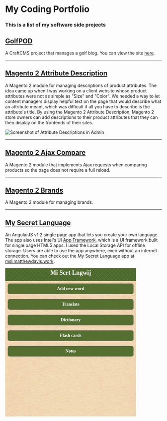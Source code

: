 # My Coding Portfolio

### This is a list of my software side projects

## [GolfPOD](https://github.com/dmatthew/golfpod)

A CraftCMS project that manages a golf blog. You can view the site [here](http://golfpod.matthewdavis.work/).

***

## [Magento 2 Attribute Description](https://github.com/dmatthew/magento2-attribute-description)

A Magento 2 module for managing descriptions of product attributes. The idea came up when I was working on a client website whose product attributes were not as simple as "Size" and "Color". We needed a way to let content managers display helpful text on the page that would describe what an attribute meant, which was difficult if all you have to describe is the attribute's title. By using the Magento 2 Attribute Description, Magento 2 store owners can add descriptions to their product attributes that they can then display on the frontends of their sites.

![Screenshot of Attribute Descriptions in Admin](https://github.com/dmatthew/magento2-attribute-description/blob/master/docs/screenshots/admin_attribute_edit_descriptions.png)

***

## [Magento 2 Ajax Compare](https://github.com/dmatthew/magento-ajax-compare)

A Magento 2 module that implements Ajax requests when comparing products so the page does not require a full reload.

***

## [Magento 2 Brands](https://github.com/dmatthew/magento2-module-brand)

A Magento 2 module for managing brands.

***

## [My Secret Language](https://github.com/dmatthew/my-secret-language)

An AngularJS v1.2 single page app that lets you create your own language. The app also uses Intel's UI [App Framework](https://github.com/intel/appframework), which is a UI framework built for single page HTML5 apps. I used the Local Storage API for offline storage. Users are able to use the app anywhere, even without an internet connection. You can check out the My Secret Language app at [msl.matthewdavis.work](http://msl.matthewdavis.work/).

![Screenshot of app home screen](https://github.com/dmatthew/my-secret-language/blob/master/docs/screenshots/app-home.png)
